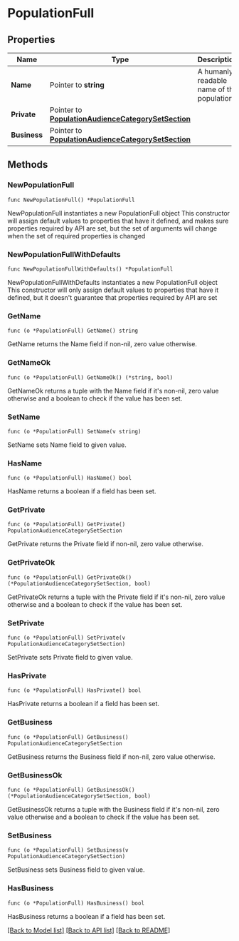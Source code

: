 # PopulationFull

## Properties

Name | Type | Description | Notes
------------ | ------------- | ------------- | -------------
**Name** | Pointer to **string** | A humanly readable name of the population | [optional] 
**Private** | Pointer to [**PopulationAudienceCategorySetSection**](PopulationAudienceCategorySetSection.md) |  | [optional] 
**Business** | Pointer to [**PopulationAudienceCategorySetSection**](PopulationAudienceCategorySetSection.md) |  | [optional] 

## Methods

### NewPopulationFull

`func NewPopulationFull() *PopulationFull`

NewPopulationFull instantiates a new PopulationFull object
This constructor will assign default values to properties that have it defined,
and makes sure properties required by API are set, but the set of arguments
will change when the set of required properties is changed

### NewPopulationFullWithDefaults

`func NewPopulationFullWithDefaults() *PopulationFull`

NewPopulationFullWithDefaults instantiates a new PopulationFull object
This constructor will only assign default values to properties that have it defined,
but it doesn't guarantee that properties required by API are set

### GetName

`func (o *PopulationFull) GetName() string`

GetName returns the Name field if non-nil, zero value otherwise.

### GetNameOk

`func (o *PopulationFull) GetNameOk() (*string, bool)`

GetNameOk returns a tuple with the Name field if it's non-nil, zero value otherwise
and a boolean to check if the value has been set.

### SetName

`func (o *PopulationFull) SetName(v string)`

SetName sets Name field to given value.

### HasName

`func (o *PopulationFull) HasName() bool`

HasName returns a boolean if a field has been set.

### GetPrivate

`func (o *PopulationFull) GetPrivate() PopulationAudienceCategorySetSection`

GetPrivate returns the Private field if non-nil, zero value otherwise.

### GetPrivateOk

`func (o *PopulationFull) GetPrivateOk() (*PopulationAudienceCategorySetSection, bool)`

GetPrivateOk returns a tuple with the Private field if it's non-nil, zero value otherwise
and a boolean to check if the value has been set.

### SetPrivate

`func (o *PopulationFull) SetPrivate(v PopulationAudienceCategorySetSection)`

SetPrivate sets Private field to given value.

### HasPrivate

`func (o *PopulationFull) HasPrivate() bool`

HasPrivate returns a boolean if a field has been set.

### GetBusiness

`func (o *PopulationFull) GetBusiness() PopulationAudienceCategorySetSection`

GetBusiness returns the Business field if non-nil, zero value otherwise.

### GetBusinessOk

`func (o *PopulationFull) GetBusinessOk() (*PopulationAudienceCategorySetSection, bool)`

GetBusinessOk returns a tuple with the Business field if it's non-nil, zero value otherwise
and a boolean to check if the value has been set.

### SetBusiness

`func (o *PopulationFull) SetBusiness(v PopulationAudienceCategorySetSection)`

SetBusiness sets Business field to given value.

### HasBusiness

`func (o *PopulationFull) HasBusiness() bool`

HasBusiness returns a boolean if a field has been set.


[[Back to Model list]](../README.md#documentation-for-models) [[Back to API list]](../README.md#documentation-for-api-endpoints) [[Back to README]](../README.md)


